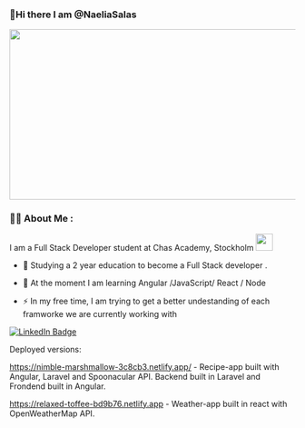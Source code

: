 ###  👋Hi there I am @NaeliaSalas




<div align="center">
  <img src="https://media.giphy.com/media/dWesBcTLavkZuG35MI/giphy.gif" width="600" height="300"/>
</div>

### :woman_technologist: About Me :
I am a Full Stack Developer student at Chas Academy, Stockholm <img src="https://media.giphy.com/media/WUlplcMpOCEmTGBtBW/giphy.gif" width="30">

- :telescope: Studying a 2 year education to become a Full Stack developer .

- :seedling: At the moment I am learning  Angular /JavaScript/ React / Node 

- :zap: In my free time, I am trying to get a better undestanding of each framworke we are currently working with



<div id="badges">
  
  <a href="https://www.linkedin.com/in/naelia-salas-amn%C3%A9r-8a46ba84/">
    <img src="https://img.shields.io/badge/LinkedIn-blue?style=for-the-badge&logo=linkedin&logoColor=white" alt="LinkedIn Badge"/>
  </a>
</div>



Deployed versions:

https://nimble-marshmallow-3c8cb3.netlify.app/ - Recipe-app built with Angular, Laravel and Spoonacular API. Backend built in Laravel and Frondend built in Angular.

https://relaxed-toffee-bd9b76.netlify.app - Weather-app built in react with OpenWeatherMap API.

